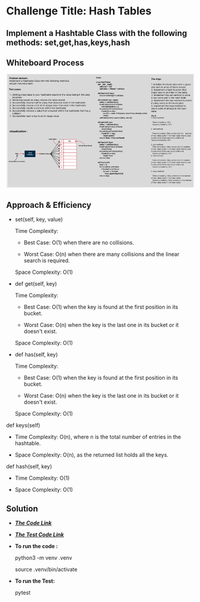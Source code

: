 # Challenge Title: Hash Tables
## Implement a Hashtable Class with the following methods: set,get,has,keys,hash

## Whiteboard Process
![Whiteboard-CC30](./Whiteboard-CC30.PNG)

## Approach & Efficiency

- set(self, key, value)

    Time Complexity:

    - Best Case: O(1) when there are no collisions.

    - Worst Case: O(n) when there are many collisions and the linear search is required.
    
    Space Complexity: O(1)

- def get(self, key)

    Time Complexity:

    - Best Case: O(1) when the key is found at the first position in its bucket.

    - Worst Case: O(n) when the key is the last one in its bucket or it doesn't exist.

    Space Complexity: O(1)

- def has(self, key)

    Time Complexity:

    - Best Case: O(1) when the key is found at the first position in its bucket.

    - Worst Case: O(n) when the key is the last one in its bucket or it doesn't exist.
    
    Space Complexity: O(1)

 def keys(self)

- Time Complexity: O(n), where n is the total number of entries in the hashtable.
    
- Space Complexity: O(n), as the returned list holds all the keys.

def hash(self, key)

- Time Complexity: O(1)
    
- Space Complexity: O(1)

## Solution
- **_[The Code Link](./hashtable/hashtable/hashtable.py)_**

- **_[The Test Code Link](./tests/hashtable_test.py)_**

- **To run the code :**

    python3 -m venv .venv

    source .venv/bin/activate
    
- **To run the Test:**

    pytest

